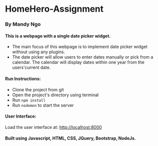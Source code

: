 # HomeHero-Assignment
### By Mandy Ngo
#### This is a webpage with a single date picker widget.
- The main focus of this webpage is to implement date picker widget without using any plugins.
- The date picker will allow users to enter dates manually or pick from a calendar. The calendar will display dates within one year from the users'current date.

#### Run Instructions:
+ Clone the project from git
+ Open the project's directory using terminal
+ Run `npm install`
+ Run `nodemon` to start the server

#### User Interface:
Load the user interface at: [http://localhost:8000](http://localhost:3000)

#### Built using Javascript, HTML, CSS, JQuery, Bootstrap, NodeJs.
